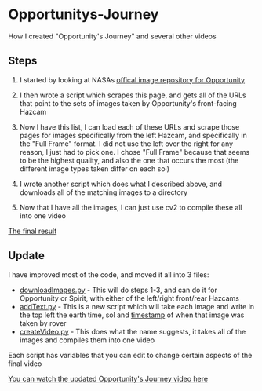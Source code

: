 # Opportunitys-Journey

How I created "Opportunity's Journey" and several other videos

## Steps

1. I started by looking at NASAs [offical image repository for Opportunity](https://mars.nasa.gov/mer/gallery/all/opportunity.html)

2. I then wrote a script which scrapes this page, and gets all of the URLs that point to the sets of images taken by Opportunity's front-facing Hazcam

3. Now I have this list, I can load each of these URLs and scrape those pages for images specifically from the left Hazcam, and specifically in the "Full Frame" format. I did not use the left over the right for any reason, I just had to pick one. I chose "Full Frame" because that seems to be the highest quality, and also the one that occurs the most (the different image types taken differ on each sol)

4. I wrote another script which does what I described above, and downloads all of the matching images to a directory

5. Now that I have all the images, I can just use cv2 to compile these all into one video

[The final result](https://youtu.be/Bd8qvLp73Ls)

## Update

I have improved most of the code, and moved it all into 3 files:
- [downloadImages.py](src/downloadImages.py) - This will do steps 1-3, and can do it for Opportunity or Spirit, with either of the left/right front/rear Hazcams
- [addText.py](src/addText.py) - This is a new script which will take each image and write in the top left the earth time, sol and [timestamp](https://mars.nasa.gov/mer/gallery/edr_filename_key.html) of when that image was taken by rover
- [createVideo.py](src/createVideo.py) - This does what the name suggests, it takes all of the images and compiles them into one video

Each script has variables that you can edit to change certain aspects of the final video

[You can watch the updated Opportunity's Journey video here](https://youtu.be/hWfcllqsEbg)
